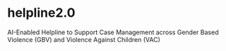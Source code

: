 # helpline2.0
AI-Enabled Helpline to Support Case Management across Gender Based Violence (GBV) and Violence Against Children (VAC)
